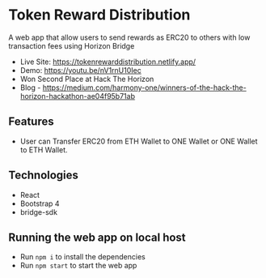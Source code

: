 # Token Reward Distribution
A web app that allow users to send rewards as ERC20 to others with low transaction fees using Horizon Bridge

- Live Site: https://tokenrewarddistribution.netlify.app/
- Demo: https://youtu.be/nV1rnU10Iec
- Won Second Place at Hack The Horizon
- Blog - https://medium.com/harmony-one/winners-of-the-hack-the-horizon-hackathon-ae04f95b71ab

## Features
- User can Transfer ERC20 from ETH Wallet to ONE Wallet or ONE Wallet to ETH Wallet.

## Technologies
- React
- Bootstrap 4
- bridge-sdk

## Running the web app on local host
- Run `npm i` to install the dependencies
- Run `npm start` to start the web app